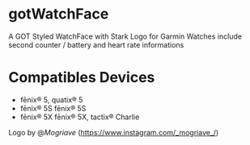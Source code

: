 # gotWatchFace

A GOT Styled WatchFace  with Stark Logo for Garmin Watches
include second counter / battery and heart rate informations

# Compatibles Devices

- fēnix® 5, quatix® 5
- fēnix® 5S fēnix® 5S
- fēnix® 5X fēnix® 5X, tactix® Charlie

Logo by @_Mogriave_ (https://www.instagram.com/_mogriave_/)
